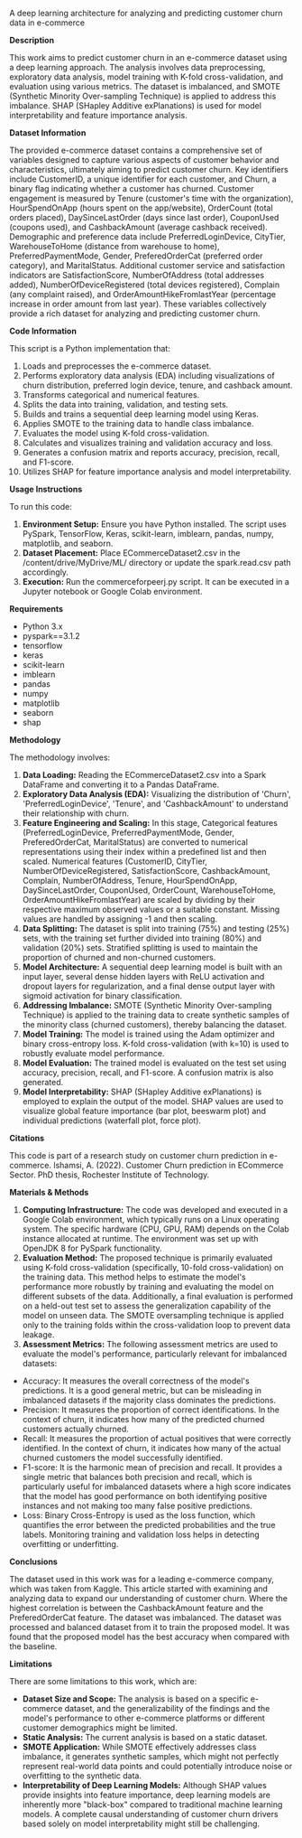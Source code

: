 A deep learning architecture for analyzing and predicting customer churn data in e-commerce

__Description__

This work aims to predict customer churn in an e-commerce dataset using a deep learning approach. The analysis involves data preprocessing, exploratory data analysis, model training with K-fold cross-validation, and evaluation using various metrics. The dataset is imbalanced, and SMOTE (Synthetic Minority Over-sampling Technique) is applied to address this imbalance. SHAP (SHapley Additive exPlanations) is used for model interpretability and feature importance analysis.

__Dataset Information__ 

The provided e-commerce dataset contains a comprehensive set of variables designed to capture various aspects of customer behavior and characteristics, ultimately aiming to predict customer churn. Key identifiers include CustomerID, a unique identifier for each customer, and Churn, a binary flag indicating whether a customer has churned. Customer engagement is measured by Tenure (customer's time with the organization), HourSpendOnApp (hours spent on the app/website), OrderCount (total orders placed), DaySinceLastOrder (days since last order), CouponUsed (coupons used), and CashbackAmount (average cashback received). Demographic and preference data include PreferredLoginDevice, CityTier, WarehouseToHome (distance from warehouse to home), PreferredPaymentMode, Gender,  PreferedOrderCat (preferred order category), and  MaritalStatus. Additional customer service and satisfaction indicators are SatisfactionScore, NumberOfAddress (total addresses added), NumberOfDeviceRegistered (total devices registered), Complain (any complaint raised), and OrderAmountHikeFromlastYear (percentage increase in order amount from last year). These variables collectively provide a rich dataset for analyzing and predicting customer churn.

__Code Information__

This script is a Python implementation that:
1. Loads and preprocesses the e-commerce dataset.
2. Performs exploratory data analysis (EDA) including visualizations of churn distribution, preferred login device, tenure, and cashback amount.
3. Transforms categorical and numerical features.
4. Splits the data into training, validation, and testing sets.
5. Builds and trains a sequential deep learning model using Keras.
6. Applies SMOTE to the training data to handle class imbalance.
7. Evaluates the model using K-fold cross-validation.
8. Calculates and visualizes training and validation accuracy and loss.
9. Generates a confusion matrix and reports accuracy, precision, recall, and F1-score.
10. Utilizes SHAP for feature importance analysis and model interpretability.

__Usage Instructions__

To run this code:
1. __Environment Setup:__ Ensure you have Python installed. The script uses PySpark, TensorFlow, Keras, scikit-learn, imblearn, pandas, numpy, matplotlib, and seaborn.
2. __Dataset Placement:__ Place ECommerceDataset2.csv in the /content/drive/MyDrive/ML/ directory or update the spark.read.csv path accordingly.
3. __Execution:__ Run the commerceforpeerj.py script. It can be executed in a Jupyter notebook or Google Colab environment.

__Requirements__

* Python 3.x
* pyspark==3.1.2
* tensorflow
* keras
* scikit-learn
* imblearn
* pandas
* numpy
* matplotlib
* seaborn
* shap

__Methodology__

The methodology involves:
1. __Data Loading:__ Reading the ECommerceDataset2.csv into a Spark DataFrame and converting it to a Pandas DataFrame.
2. __Exploratory Data Analysis (EDA):__ Visualizing the distribution of 'Churn', 'PreferredLoginDevice', 'Tenure', and 'CashbackAmount' to understand their relationship with churn.
3. __Feature Engineering and Scaling:__ In this stage, Categorical features (PreferredLoginDevice, PreferredPaymentMode, Gender, PreferedOrderCat, MaritalStatus) are converted to numerical representations using their index within a predefined list and then scaled. Numerical features (CustomerID, CityTier, NumberOfDeviceRegistered, SatisfactionScore, CashbackAmount, Complain, NumberOfAddress, Tenure, HourSpendOnApp, DaySinceLastOrder, CouponUsed, OrderCount, WarehouseToHome, OrderAmountHikeFromlastYear) are scaled by dividing by their respective maximum observed values or a suitable constant. Missing values are handled by assigning -1 and then scaling.
4. __Data Splitting:__ The dataset is split into training (75%) and testing (25%) sets, with the training set further divided into training (80%) and validation (20%) sets. Stratified splitting is used to maintain the proportion of churned and non-churned customers.
5. __Model Architecture:__ A sequential deep learning model is built with an input layer, several dense hidden layers with ReLU activation and dropout layers for regularization, and a final dense output layer with sigmoid activation for binary classification.
6. __Addressing Imbalance:__ SMOTE (Synthetic Minority Over-sampling Technique) is applied to the training data to create synthetic samples of the minority class (churned customers), thereby balancing the dataset.
7. __Model Training:__ The model is trained using the Adam optimizer and binary cross-entropy loss. K-fold cross-validation (with k=10) is used to robustly evaluate model performance.
8. __Model Evaluation:__ The trained model is evaluated on the test set using accuracy, precision, recall, and F1-score. A confusion matrix is also generated.
9. __Model Interpretability:__ SHAP (SHapley Additive exPlanations) is employed to explain the output of the model. SHAP values are used to visualize global feature importance (bar plot, beeswarm plot) and individual predictions (waterfall plot, force plot).

__Citations__

This code is part of a research study on customer churn prediction in e-commerce.
lshamsi, A. (2022). Customer Churn prediction in ECommerce Sector. PhD thesis, Rochester Institute  of Technology.

__Materials & Methods__

1. __Computing Infrastructure:__ The code was developed and executed in a Google Colab environment, which typically runs on a Linux operating system. The specific hardware (CPU, GPU, RAM) depends on the Colab instance allocated at runtime. The environment was set up with OpenJDK 8 for PySpark functionality.
2. __Evaluation Method:__ The proposed technique is primarily evaluated using K-fold cross-validation (specifically, 10-fold cross-validation) on the training data. This method helps to estimate the model's performance more robustly by training and evaluating the model on different subsets of the data. Additionally, a final evaluation is performed on a held-out test set to assess the generalization capability of the model on unseen data. The SMOTE oversampling technique is applied only to the training folds within the cross-validation loop to prevent data leakage.
3. __Assessment Metrics:__ The following assessment metrics are used to evaluate the model's performance, particularly relevant for imbalanced datasets:
 * Accuracy: It measures the overall correctness of the model's predictions. It is a good general metric, but can be misleading in imbalanced datasets if the majority class dominates the predictions.
 * Precision: It measures the proportion of correct identifications. In the context of churn, it indicates how many of the predicted churned customers actually churned.
 * Recall: It measures the proportion of actual positives that were correctly identified. In the context of churn, it indicates how many of the actual churned customers the model successfully identified.
 * F1-score: It is the harmonic mean of precision and recall. It provides a single metric that balances both precision and recall, which is particularly useful for imbalanced datasets where a high score indicates that the model has good performance on both identifying positive instances and not making too many false positive predictions.
 * Loss: Binary Cross-Entropy is used as the loss function, which quantifies the error between the predicted probabilities and the true labels. Monitoring training and validation loss helps in detecting overfitting or underfitting.

__Conclusions__

The dataset used in this work was for a leading e-commerce company, which was taken from Kaggle. This article started with examining and analyzing data to expand our understanding of customer churn. Where the highest correlation is between the CashbackAmount feature and the PreferedOrderCat feature. The dataset was imbalanced. The dataset was processed and balanced dataset from it to train the proposed model. It was found that the proposed model has the best accuracy when compared with the baseline. 

__Limitations__

There are some limitations to this work, which are:
* __Dataset Size and Scope:__ The analysis is based on a specific e-commerce dataset, and the generalizability of the findings and the model's performance to other e-commerce platforms or different customer demographics might be limited.
* __Static Analysis:__ The current analysis is based on a static dataset.
* __SMOTE Application:__ While SMOTE effectively addresses class imbalance, it generates synthetic samples, which might not perfectly represent real-world data points and could potentially introduce noise or overfitting to the synthetic data. 
* __Interpretability of Deep Learning Models:__ Although SHAP values provide insights into feature importance, deep learning models are inherently more "black-box" compared to traditional machine learning models. A complete causal understanding of customer churn drivers based solely on model interpretability might still be challenging.
